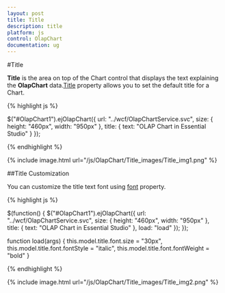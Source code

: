```yaml
---
layout: post
title: Title
description: title
platform: js
control: OlapChart
documentation: ug
---
```


#Title

**Title** is the area on top of the Chart control that displays the text explaining the **OlapChart** data.[Title](/js/api/ejChart#members:title) property allows you to set the default title for a Chart. 


{% highlight js %}

$("#OlapChart1").ejOlapChart({
    url: "../wcf/OlapChartService.svc",
    size: {
        height: "460px",
        width: "950px"
    },
    title: {
        text: "OLAP Chart in Essential Studio"
    }
});


{% endhighlight %}

{% include image.html url="/js/OlapChart/Title_images/Title_img1.png" %}

##Title Customization

You can customize the title text font using [font](/js/api/ejChart#members:title-font) property.

{% highlight js %}

$(function() {
    $("#OlapChart1").ejOlapChart({
        url: "../wcf/OlapChartService.svc",
        size: {
            height: "460px",
            width: "950px"
        },
        title: {
            text: "OLAP Chart in Essential Studio"
        },
        load: "load"
    });
});

function load(args) {
    this.model.title.font.size = "30px",
        this.model.title.font.fontStyle = "italic",
        this.model.title.font.fontWeight = "bold"
}

{% endhighlight %}

{% include image.html url="/js/OlapChart/Title_images/Title_img2.png" %}

